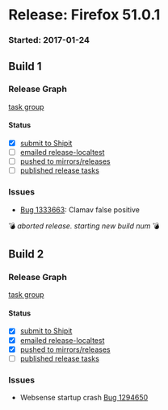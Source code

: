 # Release: Firefox 51.0.1

### Started: 2017-01-24

## Build 1

### Release Graph
[task group](https://tools.taskcluster.net/push-inspector/#/nCK56z6UTne5STaBP3LH0w)

#### Status
- [x] [submit to Shipit](https://wiki.mozilla.org/Release:Release_Automation_on_Mercurial:Starting_a_Release#Submit_to_Ship_It)
- [ ] [emailed release-localtest](../how-tos/relpro.md#1-email-drivers-re-release-live-on-test-channel)
- [ ] [pushed to mirrors/releases](../how-tos/relpro.md#2-push-to-releases-dir-mirrors)
- [ ] [published release tasks](../how-tos/relpro.md#3-publish-release)

### Issues
- [Bug 1333663](https://bugzil.la/1333663): Clamav false positive

:bomb: _aborted release. starting new build num_ :bomb:

## Build 2

### Release Graph
[task group](https://tools.taskcluster.net/push-inspector/#/xVfnt7WOT6ebJYioCXsiZA)

#### Status
- [x] [submit to Shipit](https://wiki.mozilla.org/Release:Release_Automation_on_Mercurial:Starting_a_Release#Submit_to_Ship_It)
- [x] [emailed release-localtest](../how-tos/relpro.md#1-email-drivers-re-release-live-on-test-channel)
- [x] [pushed to mirrors/releases](../how-tos/relpro.md#2-push-to-releases-dir-mirrors)
- [ ] [published release tasks](../how-tos/relpro.md#3-publish-release)

### Issues
- Websense startup crash [Bug 1294650](https://bugzil.la/1294650)


